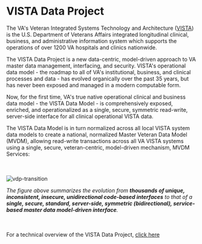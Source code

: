 
# VISTA Data Project

The VA's Veteran Integrated Systems Technology and Architecture ([VISTA](https://en.wikipedia.org/wiki/VistA)) is the U.S. Department of Veterans Affairs integrated longitudinal  clinical, business, and administrative information system which supports the operations of over 1200 VA hospitals and clinics nationwide.

The VISTA Data Project is a new data-centric, model-driven approach to VA master data management, interfacing, and security.  VISTA's operational data model - the roadmap to all of VA's institutional, business, and clinical processes and data - has evolved organically over the past 35 years, but has never been exposed and managed in a modern computable form.

Now, for the first time, VA's true native operational clinical and business data model - the VISTA Data Model - is comprehensively exposed, enriched, and operationalized as a single, secure, symmetric read-write, server-side interface for all clinical operational VISTA data. 

The VISTA Data Model is in turn normalized across all local VISTA system data models to create a national, normalized Master Veteran Data Model (MVDM), allowing read-write transactions across all VA VISTA systems using a single, secure, veteran-centric, model-driven mechanism, MVDM Services: 

<br><br>
![vdp-transition](https://github.com/vistadataproject/documents/blob/master/images/vdp-transition-20170607d.png)


*The figure above summarizes the evolution from __thousands of unique, inconsistent, insecure, unidirectional code-based interfaces__ to that of a __single, secure, standard, server-side, symmetric (bidirectional), service-based master data model-driven interface__.*   

<br><br>
For a technical overview of the VISTA Data Project, [click here](https://github.com/vistadataproject/documents/tree/master/Background)


